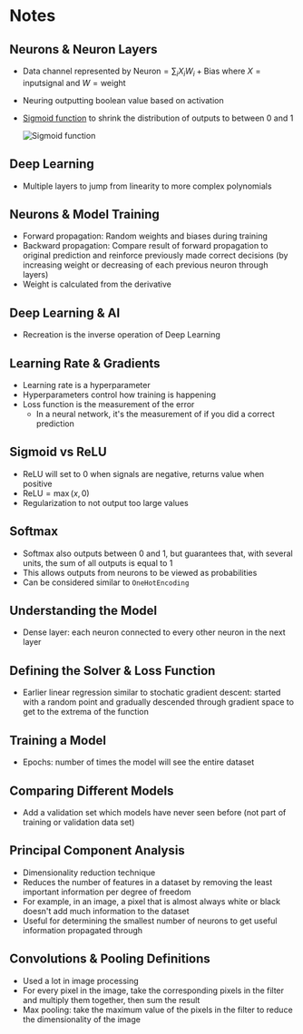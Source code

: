 # Notes

## Neurons & Neuron Layers

- Data channel represented by
  $\mathrm{Neuron} = \sum_i {X_i}{W_i} + \mathrm{Bias}$ where
  $X = \mathrm{input signal}$ and $W = \mathrm{weight}$
- Neuring outputting boolean value based on activation
- [Sigmoid function](https://mathworld.wolfram.com/SigmoidFunction.html) to
  shrink the distribution of outputs to between 0 and 1

  ![Sigmoid function](static/image.png)

## Deep Learning

- Multiple layers to jump from linearity to more complex polynomials

## Neurons & Model Training

- Forward propagation: Random weights and biases during training
- Backward propagation: Compare result of forward propagation to original
  prediction and reinforce previously made correct decisions (by increasing
  weight or decreasing of each previous neuron through layers)
- Weight is calculated from the derivative

## Deep Learning & AI

- Recreation is the inverse operation of Deep Learning

## Learning Rate & Gradients

- Learning rate is a hyperparameter
- Hyperparameters control how training is happening
- Loss function is the measurement of the error
  - In a neural network, it's the measurement of if you did a correct
    prediction

## Sigmoid vs ReLU

- ReLU will set to 0 when signals are negative, returns value when positive
- $\mathrm{ReLU} = \max(x,0)$
- Regularization to not output too large values

## Softmax

- Softmax also outputs between 0 and 1, but guarantees that, with several
  units, the sum of all outputs is equal to 1
- This allows outputs from neurons to be viewed as probabilities
- Can be considered similar to `OneHotEncoding`

## Understanding the Model

- Dense layer: each neuron connected to every other neuron in the next layer

## Defining the Solver & Loss Function

- Earlier linear regression similar to stochatic gradient descent: started with
  a random point and gradually descended through gradient space to get to the
  extrema of the function

## Training a Model

- Epochs: number of times the model will see the entire dataset


## Comparing Different Models

- Add a validation set which models have never seen before (not part of
  training or validation data set)

## Principal Component Analysis

- Dimensionality reduction technique
- Reduces the number of features in a dataset by removing the least important
  information per degree of freedom
- For example, in an image, a pixel that is almost always white or black
  doesn't add much information to the dataset
- Useful for determining the smallest number of neurons to get useful
  information propagated through

## Convolutions & Pooling Definitions

- Used a lot in image processing
- For every pixel in the image, take the corresponding pixels in the filter and
  multiply them together, then sum the result
- Max pooling: take the maximum value of the pixels in the filter to reduce the
  dimensionality of the image
